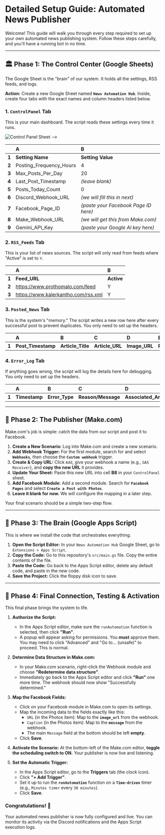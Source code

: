 # Detailed Setup Guide: Automated News Publisher

Welcome! This guide will walk you through every step required to set up your own automated news publishing system. Follow these steps carefully, and you'll have a running bot in no time.

---

## 🏛️ Phase 1: The Control Center (Google Sheets)

The Google Sheet is the "brain" of our system. It holds all the settings, RSS feeds, and logs.

**Action:** Create a new Google Sheet named **`News Automation Hub`**. Inside, create four tabs with the exact names and column headers listed below.

### 1. `ControlPanel` Tab

This is your main dashboard. The script reads these settings every time it runs.

![Control Panel Sheet]([assets/screenshots/controlpanel_setup.png](https://github.com/Shawon-Miah/Facebook-Automatic-AI-News-Scrapper---Publisher/blob/main/assets/screenshots/controlpannelScreenshot%202025-08-07%20232602.png))
-->

| | A | B |
| :--- | :--- | :--- |
| **1**| **Setting Name** | **Setting Value** |
| **2**| Posting_Frequency_Hours | 4 |
| **3**| Max_Posts_Per_Day | 20 |
| **4**| Last_Post_Timestamp | *(leave blank)* |
| **5**| Posts_Today_Count | 0 |
| **6**| Discord_Webhook_URL | *(we will fill this in next)* |
| **7**| Facebook_Page_ID | *(paste your Facebook Page ID here)*|
| **8**| Make_Webhook_URL | *(we will get this from Make.com)*|
| **9**| Gemini_API_Key | *(paste your Google AI key here)* |

### 2. `RSS_Feeds` Tab

This is your list of news sources. The script will only read from feeds where "Active" is set to `Y`.

<!-- **YOUR ACTION:** Upload a screenshot of this tab and replace this line with:
![RSS Feeds Sheet](assets/screenshots/rss_feeds_setup.png)
-->

| | A | B |
| :--- | :--- | :--- |
| **1**| **Feed_URL** | **Active** |
| **2**| https://www.prothomalo.com/feed | Y |
| **3**| https://www.kalerkantho.com/rss.xml | Y |

### 3. `Posted_News` Tab

This is the system's "memory." The script writes a new row here after every successful post to prevent duplicates. You only need to set up the headers.

| | A | B | C | D | E |
| :--- | :--- | :--- | :--- | :--- | :--- |
| **1**| **Post_Timestamp** | **Article_Title** | **Article_URL**| **Image_URL** | **Post_ID_Status**|

### 4. `Error_Log` Tab

If anything goes wrong, the script will log the details here for debugging. You only need to set up the headers.

| | A | B | C | D |
| :--- | :--- | :--- | :--- | :--- |
| **1**| **Timestamp** | **Error_Type** | **Reason/Message**| **Associated_Article** |

---

## 🤖 Phase 2: The Publisher (Make.com)

Make.com's job is simple: catch the data from our script and post it to Facebook.

1.  **Create a New Scenario:** Log into Make.com and create a new scenario.
2.  **Add Webhook Trigger:** For the first module, search for and select **`Webhooks`**, then choose the **`Custom webhook`** trigger.
3.  **Create & Copy URL:** Click `Add`, give your webhook a name (e.g., `GAS Receiver`), and **copy the new URL** it provides.
4.  **Update Your Sheet:** Paste this new URL into cell **B8** in your `ControlPanel` sheet.
5.  **Add Facebook Module:** Add a second module. Search for **`Facebook Pages`** and select **`Create a Post with Photos`**.
6.  **Leave it blank for now.** We will configure the mapping in a later step.

Your final scenario should be a simple two-step flow.

<!-- **YOUR ACTION:** Upload a screenshot of the two-step scenario and replace this line with:
![Make.com Scenario](assets/screenshots/make_scenario_overview.png)
-->

---

## 🧠 Phase 3: The Brain (Google Apps Script)

This is where we install the code that orchestrates everything.

1.  **Open the Script Editor:** In your `News Automation Hub` Google Sheet, go to `Extensions > Apps Script`.
2.  **Copy the Code:** Go to this repository's `src/main.gs` file. Copy the entire contents of the file.
3.  **Paste the Code:** Go back to the Apps Script editor, delete any default code, and paste in the new code.
4.  **Save the Project:** Click the floppy disk icon to save.

---

## 🚀 Phase 4: Final Connection, Testing & Activation

This final phase brings the system to life.

1.  **Authorize the Script:**
    *   In the Apps Script editor, make sure the `runAutomation` function is selected, then click **"Run"**.
    *   A popup will appear asking for permissions. You **must** approve them. You may need to click "Advanced" and "Go to... (unsafe)" to proceed. This is normal.

2.  **Determine Data Structure in Make.com:**
    *   In your Make.com scenario, right-click the Webhook module and choose **"Redetermine data structure"**.
    *   Immediately go back to the Apps Script editor and click **"Run"** one more time. The webhook should now show "Successfully determined."

3.  **Map the Facebook Fields:**
    *   Click on your Facebook module in Make.com to open its settings.
    *   Map the incoming data to the fields exactly like this:
        *   `URL` (in the Photos item): Map to the **`image_url`** from the webhook.
        *   `Caption` (in the Photos item): Map to the **`message`** from the webhook.
        *   The main `Message` field at the bottom should be left **empty**.
    *   Click **Save**.

<!-- **YOUR ACTION:** Upload your most important screenshot showing the correct mapping and replace this line with:
![Facebook Module Mapping](assets/screenshots/make_facebook_mapping.png)
-->

4.  **Activate the Scenario:** At the bottom-left of the Make.com editor, **toggle the scheduling switch to ON.** Your publisher is now live and listening.

5.  **Set the Automatic Trigger:**
    *   In the Apps Script editor, go to the **Triggers** tab (the clock icon).
    *   Click **"+ Add Trigger"**.
    *   Set it up to run the **`runAutomation`** function on a **`Time-driven`** timer (e.g., `Minutes timer` every `30 minutes`).
    *   Click **Save**.

<!-- **YOUR ACTION:** Upload a screenshot of your trigger setup and replace this line with:
![Apps Script Trigger](assets/screenshots/apps_script_trigger.png)
-->

### Congratulations! 🎉

Your automated news publisher is now fully configured and live. You can monitor its activity via the Discord notifications and the Apps Script execution logs.
